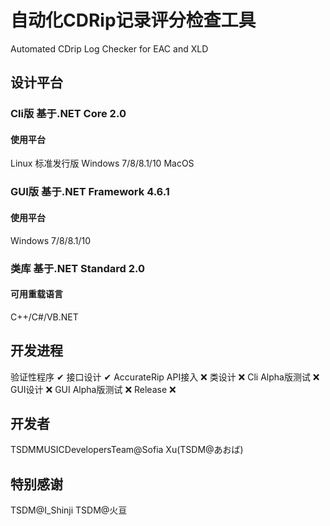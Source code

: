# 自动化CDRip记录评分检查工具
Automated CDrip Log Checker for EAC and XLD
## 设计平台
### Cli版 基于.NET Core 2.0
#### 使用平台
Linux 标准发行版 Windows 7/8/8.1/10 MacOS
### GUI版 基于.NET Framework 4.6.1
#### 使用平台
Windows 7/8/8.1/10
### 类库 基于.NET Standard 2.0
#### 可用重载语言
C++/C#/VB.NET
## 开发进程
验证性程序 ✔
接口设计 ✔
AccurateRip API接入 ❌
类设计 ❌
Cli Alpha版测试 ❌
GUI设计 ❌
GUI Alpha版测试 ❌
Release ❌
## 开发者
TSDMMUSICDevelopersTeam@Sofia Xu(TSDM@あおば)
## 特别感谢
TSDM@I_Shinji TSDM@火亘
